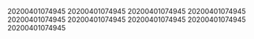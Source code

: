 20200401074945
20200401074945
20200401074945
20200401074945
20200401074945
20200401074945
20200401074945
20200401074945
20200401074945
